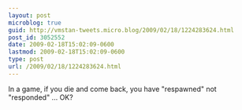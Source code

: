 ```yaml
---
layout: post
microblog: true
guid: http://vmstan-tweets.micro.blog/2009/02/18/1224283624.html
post_id: 3052552
date: 2009-02-18T15:02:09-0600
lastmod: 2009-02-18T15:02:09-0600
type: post
url: /2009/02/18/1224283624.html
---
```

In a game, if you die and come back, you have "respawned" not "responded" ... OK?
